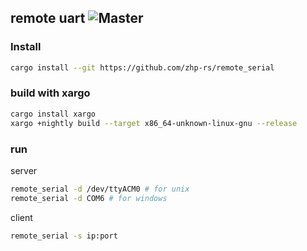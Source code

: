 ## remote uart ![Master](https://github.com/zhp-rs/remote_serial/actions/workflows/rust.yml/badge.svg)

### Install
```bash
cargo install --git https://github.com/zhp-rs/remote_serial
```

### build with xargo
```bash
cargo install xargo
xargo +nightly build --target x86_64-unknown-linux-gnu --release
```

### run

server
```bash
remote_serial -d /dev/ttyACM0 # for unix
remote_serial -d COM6 # for windows
```

client
```bash
remote_serial -s ip:port
```
